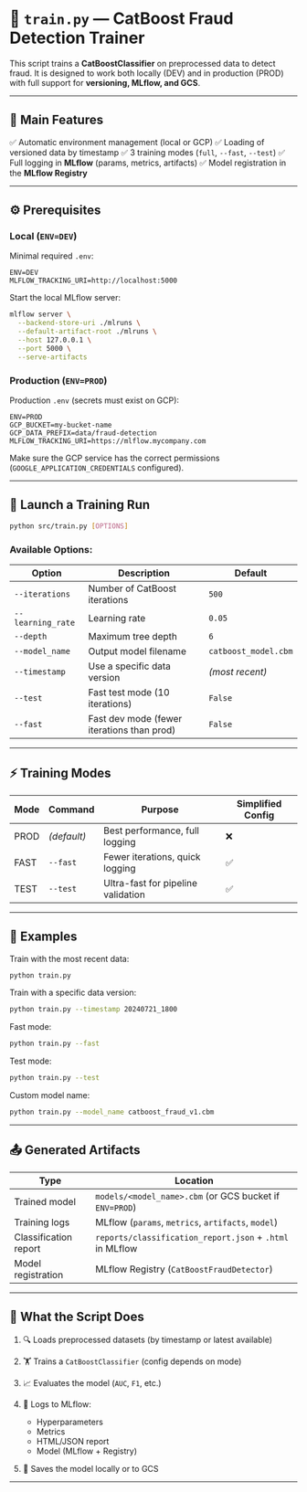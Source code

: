 
# 🧠 `train.py` — CatBoost Fraud Detection Trainer

This script trains a **CatBoostClassifier** on preprocessed data to detect fraud. It is designed to work both locally (DEV) and in production (PROD) with full support for **versioning, MLflow, and GCS**.

---


## 🧰 Main Features

✅ Automatic environment management (local or GCP)
✅ Loading of versioned data by timestamp
✅ 3 training modes (`full`, `--fast`, `--test`)
✅ Full logging in **MLflow** (params, metrics, artifacts)
✅ Model registration in the **MLflow Registry**

---


## ⚙️ Prerequisites

### Local (`ENV=DEV`)

Minimal required `.env`:

```env
ENV=DEV
MLFLOW_TRACKING_URI=http://localhost:5000
```

Start the local MLflow server:

```bash
mlflow server \
  --backend-store-uri ./mlruns \
  --default-artifact-root ./mlruns \
  --host 127.0.0.1 \
  --port 5000 \
  --serve-artifacts
```

### Production (`ENV=PROD`)

Production `.env` (secrets must exist on GCP):

```env
ENV=PROD
GCP_BUCKET=my-bucket-name
GCP_DATA_PREFIX=data/fraud-detection
MLFLOW_TRACKING_URI=https://mlflow.mycompany.com
```

Make sure the GCP service has the correct permissions (`GOOGLE_APPLICATION_CREDENTIALS` configured).

---


## 🚀 Launch a Training Run

```bash
python src/train.py [OPTIONS]
```

### Available Options:

| Option            | Description                                   | Default              |
| ----------------- | --------------------------------------------- | -------------------- |
| `--iterations`    | Number of CatBoost iterations                 | `500`                |
| `--learning_rate` | Learning rate                                 | `0.05`               |
| `--depth`         | Maximum tree depth                            | `6`                  |
| `--model_name`    | Output model filename                         | `catboost_model.cbm` |
| `--timestamp`     | Use a specific data version                   | *(most recent)*      |
| `--test`          | Fast test mode (10 iterations)                | `False`              |
| `--fast`          | Fast dev mode (fewer iterations than prod)    | `False`              |

---


## ⚡ Training Modes

| Mode | Command        | Purpose                            | Simplified Config |
| ---- | -------------- | ---------------------------------- | ----------------- |
| PROD | *(default)*    | Best performance, full logging     | ❌                 |
| FAST | `--fast`       | Fewer iterations, quick logging    | ✅                 |
| TEST | `--test`       | Ultra-fast for pipeline validation | ✅                 |

---


## 🧪 Examples

Train with the most recent data:

```bash
python train.py
```

Train with a specific data version:

```bash
python train.py --timestamp 20240721_1800
```

Fast mode:

```bash
python train.py --fast
```

Test mode:

```bash
python train.py --test
```

Custom model name:

```bash
python train.py --model_name catboost_fraud_v1.cbm
```

---


## 📤 Generated Artifacts

| Type                   | Location                                                   |
| ---------------------- | ---------------------------------------------------------- |
| Trained model          | `models/<model_name>.cbm` (or GCS bucket if `ENV=PROD`)    |
| Training logs          | MLflow (`params`, `metrics`, `artifacts`, `model`)         |
| Classification report  | `reports/classification_report.json` + `.html` in MLflow   |
| Model registration     | MLflow Registry (`CatBoostFraudDetector`)                  |

---


## 🧠 What the Script Does

1. 🔍 Loads preprocessed datasets (by timestamp or latest available)
2. 🏋️ Trains a `CatBoostClassifier` (config depends on mode)
3. 📈 Evaluates the model (`AUC`, `F1`, etc.)
4. 📝 Logs to MLflow:

   * Hyperparameters
   * Metrics
   * HTML/JSON report
   * Model (MLflow + Registry)
5. 💾 Saves the model locally or to GCS

---